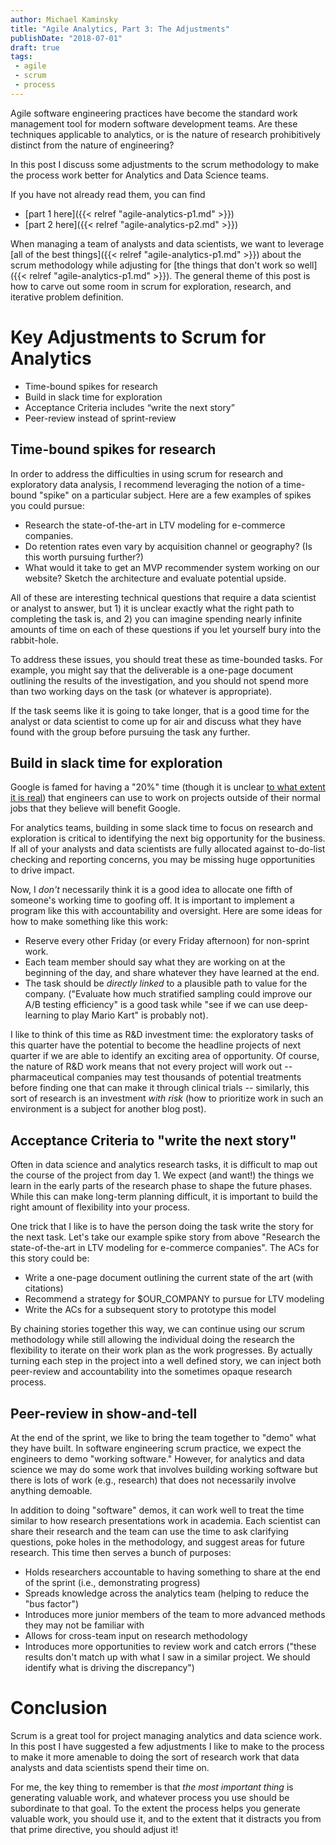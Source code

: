 ```yaml
---
author: Michael Kaminsky
title: "Agile Analytics, Part 3: The Adjustments"
publishDate: "2018-07-01"
draft: true
tags: 
 - agile
 - scrum
 - process
---
```



Agile software engineering practices have become the standard work management tool for modern software development teams. Are these techniques applicable to analytics, or is the nature of research prohibitively distinct from the nature of engineering?

In this post I discuss some adjustments to the scrum methodology to make the process work better for Analytics and Data Science teams.

<!--more-->

If you have not already read them, you can find

* [part 1 here]({{< relref "agile-analytics-p1.md" >}})
* [part 2 here]({{< relref "agile-analytics-p2.md" >}})

When managing a team of analysts and data scientists, we want to leverage [all of the best things]({{< relref "agile-analytics-p1.md" >}}) about the scrum methodology while adjusting for [the things that don't work so well]({{< relref "agile-analytics-p1.md" >}}). The general theme of this post is how to carve out some room in scrum for exploration, research, and iterative problem definition.

# Key Adjustments to Scrum for Analytics

  * Time-bound spikes for research
  * Build in slack time for exploration
  * Acceptance Criteria includes “write the next story” 
  * Peer-review instead of sprint-review


## Time-bound spikes for research

In order to address the difficulties in using scrum for research and exploratory data analysis, I recommend leveraging the notion of a time-bound "spike" on a particular subject. Here are a few examples of spikes you could pursue:

* Research the state-of-the-art in LTV modeling for e-commerce companies. 
* Do retention rates even vary by acquisition channel or geography? (Is this worth pursuing further?)   
* What would it take to get an MVP  recommender system working on our website? Sketch the architecture and evaluate potential upside.

All of these are interesting technical questions that require a data scientist or analyst to answer, but 1) it is unclear exactly what the right path to completing the task is, and 2) you can imagine spending nearly infinite amounts of time on each of these questions if you let yourself bury into the rabbit-hole.
 
To address these issues, you should treat these as time-bounded tasks. For example, you might say that the deliverable is a one-page document outlining the results of the investigation, and you should not spend more than two working days on the task (or whatever is appropriate). 

If the task seems like it is going to take longer, that is a good time for the analyst or data scientist to come up for air and discuss what they have found with the group before pursuing the task any further. 

## Build in slack time for exploration

Google is famed for having a "20%" time (though it is unclear [to what extent it is real](http://www.businessinsider.com/google-20-percent-time-policy-2015-4)) that engineers can use to work on projects outside of their normal jobs that they believe will benefit Google. 

For analytics teams, building in some slack time to focus on research and exploration is critical to identifying the next big opportunity for the business. If all of your analysts and data scientists are fully allocated against to-do-list checking and reporting concerns, you may be missing huge opportunities to drive impact.

Now, I *don't* necessarily think it is a good idea to allocate one fifth of someone's working time to goofing off. It is important to implement a program like this with accountability and oversight. Here are some ideas for how to make something like this work:

* Reserve every other Friday (or every Friday afternoon) for non-sprint work.
* Each team member should say what they are working on at the beginning of the day, and share whatever they have learned at the end.
* The task should be *directly linked* to a plausible path to value for the company. ("Evaluate how much stratified sampling could improve our A/B testing efficiency" is a good task while "see if we can use deep-learning to play Mario Kart" is probably not).

I like to think of this time as R&D investment time: the exploratory tasks of this quarter have the potential to become the headline projects of next quarter if we are able to identify an exciting area of opportunity. Of course, the nature of R&D work means that not every project will work out -- pharmaceutical companies may test thousands of potential treatments before finding one that can make it through clinical trials -- similarly, this sort of research is an investment *with risk* (how to prioritize work in such an environment is a subject for another blog post).

## Acceptance Criteria to "write the next story"

Often in data science and analytics research tasks, it is difficult to map out the course of the project from day 1. We expect (and want!) the things we learn in the early parts of the research phase to shape the future phases. While this can make long-term planning difficult, it is important to build the right amount of flexibility into your process. 

One trick that I like is to have the person doing the task write the story for the next task. Let's take our example spike story from above "Research the state-of-the-art in LTV modeling for e-commerce companies". The ACs for this story could be:

* Write a one-page document outlining the current state of the art (with citations) 
* Recommend a strategy for $OUR_COMPANY to pursue for LTV modeling
* Write the ACs for a subsequent story to prototype this model

By chaining stories together this way, we can continue using our scrum methodology while still allowing the individual doing the research the flexibility to iterate on their work plan as the work progresses. By actually turning each step in the project into a well defined story, we can inject both peer-review and accountability into the sometimes opaque research process.

## Peer-review in show-and-tell

At the end of the sprint, we like to bring the team together to "demo" what they have built. In software engineering scrum practice, we expect the engineers to demo "working software." However, for analytics and data science we may do some work that involves building working software but there is lots of work (e.g., research) that does not necessarily involve anything demoable.

In addition to doing "software" demos, it can work well to treat the time similar to how research presentations work in academia. Each scientist can share their research and the team can use the time to ask clarifying questions, poke holes in the methodology, and suggest areas for future research. This time then serves a bunch of purposes:

* Holds researchers accountable to having something to share at the end of the sprint (i.e., demonstrating progress)
* Spreads knowledge across the analytics team (helping to reduce the "bus factor")
* Introduces more junior members of the team to more advanced methods they may not be familiar with 
* Allows for cross-team input on research methodology
* Introduces more opportunities to review work and catch errors ("these results don't match up with what I saw in a similar project. We should identify what is driving the discrepancy") 

# Conclusion

Scrum is a great tool for project managing analytics and data science work. In this post I have suggested a few adjustments I like to make to the process to make it more amenable to doing the sort of research work that data analysts and data scientists spend their time on.  

For me, the key thing to remember is that _the most important thing_ is generating valuable work, and whatever process you use should be subordinate to that goal. To the extent the process helps you generate valuable work, you should use it, and to the extent that it distracts you from that prime directive, you should adjust it!

